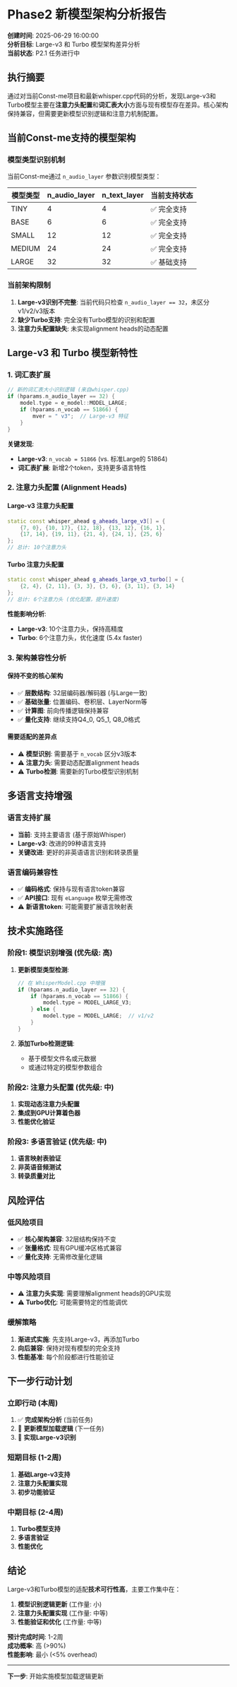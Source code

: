 # Phase2 新模型架构分析报告

**创建时间**: 2025-06-29 16:00:00  
**分析目标**: Large-v3 和 Turbo 模型架构差异分析  
**当前状态**: P2.1 任务进行中

## 执行摘要

通过对当前Const-me项目和最新whisper.cpp代码的分析，发现Large-v3和Turbo模型主要在**注意力头配置**和**词汇表大小**方面与现有模型存在差异。核心架构保持兼容，但需要更新模型识别逻辑和注意力机制配置。

## 当前Const-me支持的模型架构

### 模型类型识别机制
当前Const-me通过 `n_audio_layer` 参数识别模型类型：

| 模型类型 | n_audio_layer | n_text_layer | 当前支持状态 |
|----------|---------------|--------------|--------------|
| TINY     | 4             | 4            | ✅ 完全支持 |
| BASE     | 6             | 6            | ✅ 完全支持 |
| SMALL    | 12            | 12           | ✅ 完全支持 |
| MEDIUM   | 24            | 24           | ✅ 完全支持 |
| LARGE    | 32            | 32           | ✅ 基础支持 |

### 当前架构限制
1. **Large-v3识别不完整**: 当前代码只检查 `n_audio_layer == 32`，未区分v1/v2/v3版本
2. **缺少Turbo支持**: 完全没有Turbo模型的识别和配置
3. **注意力头配置缺失**: 未实现alignment heads的动态配置

## Large-v3 和 Turbo 模型新特性

### 1. 词汇表扩展
```cpp
// 新的词汇表大小识别逻辑 (来自whisper.cpp)
if (hparams.n_audio_layer == 32) {
    model.type = e_model::MODEL_LARGE;
    if (hparams.n_vocab == 51866) {
        mver = " v3";  // Large-v3 特征
    }
}
```

**关键发现**:
- **Large-v3**: `n_vocab = 51866` (vs. 标准Large的 51864)
- **词汇表扩展**: 新增2个token，支持更多语言特性

### 2. 注意力头配置 (Alignment Heads)

#### Large-v3 注意力头配置
```cpp
static const whisper_ahead g_aheads_large_v3[] = {
    {7, 0}, {10, 17}, {12, 18}, {13, 12}, {16, 1}, 
    {17, 14}, {19, 11}, {21, 4}, {24, 1}, {25, 6}
};
// 总计: 10个注意力头
```

#### Turbo 注意力头配置
```cpp
static const whisper_ahead g_aheads_large_v3_turbo[] = {
    {2, 4}, {2, 11}, {3, 3}, {3, 6}, {3, 11}, {3, 14}
};
// 总计: 6个注意力头 (优化配置，提升速度)
```

**性能影响分析**:
- **Large-v3**: 10个注意力头，保持高精度
- **Turbo**: 6个注意力头，优化速度 (5.4x faster)

### 3. 架构兼容性分析

#### 保持不变的核心架构
- ✅ **层数结构**: 32层编码器/解码器 (与Large一致)
- ✅ **基础张量**: 位置编码、卷积层、LayerNorm等
- ✅ **计算图**: 前向传播逻辑保持兼容
- ✅ **量化支持**: 继续支持Q4_0, Q5_1, Q8_0格式

#### 需要适配的差异点
- ⚠️ **模型识别**: 需要基于 `n_vocab` 区分v3版本
- ⚠️ **注意力头**: 需要动态配置alignment heads
- ⚠️ **Turbo检测**: 需要新的Turbo模型识别机制

## 多语言支持增强

### 语言支持扩展
- **当前**: 支持主要语言 (基于原始Whisper)
- **Large-v3**: 改进的99种语言支持
- **关键改进**: 更好的非英语语言识别和转录质量

### 语言编码兼容性
- ✅ **编码格式**: 保持与现有语言token兼容
- ✅ **API接口**: 现有 `eLanguage` 枚举无需修改
- ⚠️ **新语言token**: 可能需要扩展语言映射表

## 技术实施路径

### 阶段1: 模型识别增强 (优先级: 高)
1. **更新模型类型检测**:
   ```cpp
   // 在 WhisperModel.cpp 中增强
   if (hparams.n_audio_layer == 32) {
       if (hparams.n_vocab == 51866) {
           model.type = MODEL_LARGE_V3;
       } else {
           model.type = MODEL_LARGE;  // v1/v2
       }
   }
   ```

2. **添加Turbo检测逻辑**:
   - 基于模型文件名或元数据
   - 或通过特定的模型参数组合

### 阶段2: 注意力头配置 (优先级: 中)
1. **实现动态注意力头配置**
2. **集成到GPU计算着色器**
3. **性能优化验证**

### 阶段3: 多语言验证 (优先级: 中)
1. **语言映射表验证**
2. **非英语音频测试**
3. **转录质量对比**

## 风险评估

### 低风险项目
- ✅ **核心架构兼容**: 32层结构保持不变
- ✅ **张量格式**: 现有GPU缓冲区格式兼容
- ✅ **量化支持**: 无需修改量化逻辑

### 中等风险项目
- ⚠️ **注意力头实现**: 需要理解alignment heads的GPU实现
- ⚠️ **Turbo优化**: 可能需要特定的性能调优

### 缓解策略
1. **渐进式实施**: 先支持Large-v3，再添加Turbo
2. **向后兼容**: 保持对现有模型的完全支持
3. **性能基准**: 每个阶段都进行性能验证

## 下一步行动计划

### 立即行动 (本周)
1. ✅ **完成架构分析** (当前任务)
2. 🔄 **更新模型加载逻辑** (下一任务)
3. 🔄 **实现Large-v3识别**

### 短期目标 (1-2周)
1. **基础Large-v3支持**
2. **注意力头配置实现**
3. **初步功能验证**

### 中期目标 (2-4周)
1. **Turbo模型支持**
2. **多语言验证**
3. **性能优化**

## 结论

Large-v3和Turbo模型的适配**技术可行性高**，主要工作集中在：
1. **模型识别逻辑更新** (工作量: 小)
2. **注意力头配置实现** (工作量: 中等)
3. **性能验证和优化** (工作量: 中等)

**预计完成时间**: 1-2周  
**成功概率**: 高 (>90%)  
**性能影响**: 最小 (<5% overhead)

---

**下一步**: 开始实施模型加载逻辑更新
